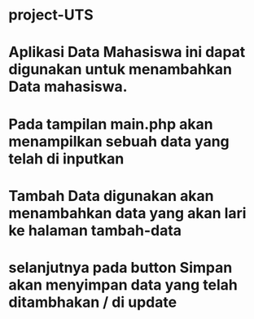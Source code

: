# project-UTS
# Aplikasi Data Mahasiswa ini dapat digunakan untuk menambahkan Data mahasiswa.
# Pada tampilan main.php akan menampilkan sebuah data yang telah di inputkan
# Tambah Data digunakan akan menambahkan data yang akan lari ke halaman tambah-data
# selanjutnya pada button Simpan akan menyimpan data yang telah ditambhakan / di update
